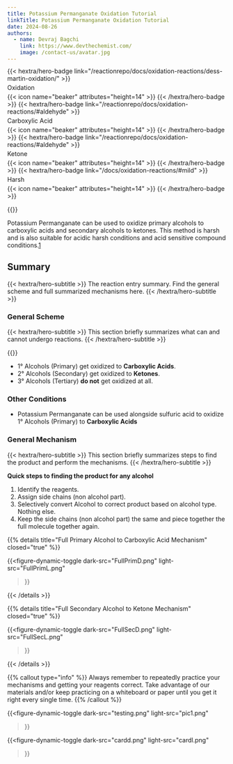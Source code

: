 ```yaml
---
title: Potassium Permanganate Oxidation Tutorial
linkTitle: Potassium Permanganate Oxidation Tutorial
date: 2024-08-26
authors:
  - name: Devraj Bagchi
    link: https://www.devthechemist.com/
    image: /contact-us/avatar.jpg
---
```


<div style="text-align: left; margin-top: -0.2em; display: flex; flex-wrap: wrap; gap: 4px;">
{{< hextra/hero-badge link="/reactionrepo/docs/oxidation-reactions/dess-martin-oxidation/" >}}
  <span>Oxidation</span>
  {{< icon name="beaker" attributes="height=14" >}}
{{< /hextra/hero-badge >}}
{{< hextra/hero-badge link="/reactionrepo/docs/oxidation-reactions/#aldehyde" >}}
  <span>Carboxylic Acid</span>
  {{< icon name="beaker" attributes="height=14" >}}
{{< /hextra/hero-badge >}}
{{< hextra/hero-badge link="/reactionrepo/docs/oxidation-reactions/#aldehyde" >}}
  <span>Ketone</span>
  {{< icon name="beaker" attributes="height=14" >}}
{{< /hextra/hero-badge >}}
{{< hextra/hero-badge link="/docs/oxidation-reactions/#mild" >}}
  <span>Harsh</span>
  {{< icon name="beaker" attributes="height=14" >}}
{{< /hextra/hero-badge >}}
</div>

{{<figure-dynamic-toggle
    dark-src="OverviewGeneralDark.png"
    light-src="OverviewGeneralLight.png"
    title="General Scheme of Potassium Permanganate Oxidation"
    link="#">}}

<p>Potassium Permanganate can be used to oxidize primary alcohols to carboxylic acids and secondary alcohols to ketones. This method is harsh and is also suitable for acidic harsh conditions and acid sensitive compound conditions.<a href="#fn1" id="ref1-anchor" class="superscript">1</a></p>

## Summary
{{< hextra/hero-subtitle >}}
  The reaction entry summary. Find the general scheme and full summarized mechanisms here.
{{< /hextra/hero-subtitle >}}

### General Scheme
{{< hextra/hero-subtitle >}}
  This section briefly summarizes what can and cannot undergo reactions.
{{< /hextra/hero-subtitle >}}

{{<figure-dynamic-toggle
        dark-src="SumDark.png" 
        light-src="SummaryLight.png"
    >}}

- 1° Alcohols (Primary) get oxidized to **Carboxylic Acids**.
- 2° Alcohols (Secondary) get oxidized to **Ketones**.
- 3° Alcohols (Tertiary) **do not** get oxidized at all.

### Other Conditions

- Potassium Permanganate can be used alongside sulfuric acid to oxidize 1° Alcohols (Primary) to **Carboxylic Acids**

### General Mechanism
{{< hextra/hero-subtitle >}}
  This section briefly summarizes steps to find the product and perform the mechanisms.
{{< /hextra/hero-subtitle >}}

**Quick steps to finding the product for any alcohol**
1. Identify the reagents.
2. Assign side chains (non alcohol part).
3. Selectively convert Alcohol to correct product based on alcohol type. Nothing else.
4. Keep the side chains (non alcohol part) the same and piece together the full molecule together again.

{{% details title="Full Primary Alcohol to Carboxylic Acid Mechanism" closed="true" %}}

{{<figure-dynamic-toggle
    dark-src="FullPrimD.png" 
    light-src="FullPrimL.png"   
>}}

{{< /details >}}

{{% details title="Full Secondary Alcohol to Ketone Mechanism" closed="true" %}}

{{<figure-dynamic-toggle
    dark-src="FullSecD.png" 
    light-src="FullSecL.png"   
>}}

{{< /details >}}

{{% callout type="info" %}}
Always remember to repeatedly practice your mechanisms and getting your reagents correct. Take advantage of our materials and/or keep practicing on a whiteboard or paper until you get it right every single time.
{{% /callout %}}

{{<figure-dynamic-toggle
    dark-src="testing.png" 
    light-src="pic1.png"   
>}}

{{<figure-dynamic-toggle
    dark-src="cardd.png" 
    light-src="cardl.png"   
>}}